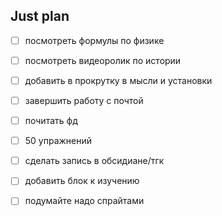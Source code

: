 ## Just plan
- [ ] посмотреть формулы по физике 
- [ ] посмотреть видеоролик по истории 

- [ ] добавить в прокрутку в мысли и установки 
- [ ] завершить работу с почтой
- [ ] почитать фд
- [ ] 50 упражнений 
- [ ] сделать запись в обсидиане/тгк
- [ ] добавить блок к изучению
- [ ] подумайте надо спрайтами
